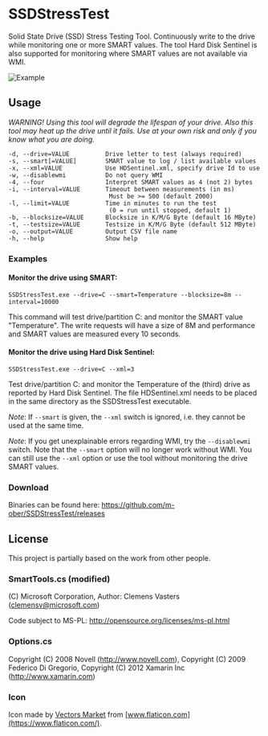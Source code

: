# SSDStressTest

Solid State Drive (SSD) Stress Testing Tool. Continuously write to the drive while monitoring one or more SMART values. The tool Hard Disk Sentinel is also supported for monitoring where SMART values are not available via WMI.

![Example](http://www.hardwareluxx.de/images/stories/galleries/reviews/samsung-sm951/temperature/en_sm951-no-cooling-500.png)

## Usage
_WARNING! Using this tool will degrade the lifespan of your drive. Also this tool may heat up the drive until it fails. Use at your own risk and only if you know what you are doing._

    -d, --drive=VALUE          Drive letter to test (always required)
    -s, --smart[=VALUE]        SMART value to log / list available values
    -x, --xml=VALUE            Use HDSentinel.xml, specify drive Id to use
    -w, --disablewmi           Do not query WMI    
    -4, --four                 Interpret SMART values as 4 (not 2) bytes
    -i, --interval=VALUE       Timeout between measurements (in ms)
                                Must be >= 500 (default 2000)
    -l, --limit=VALUE          Time in minutes to run the test
                                (0 = run until stopped, default 1)
    -b, --blocksize=VALUE      Blocksize in K/M/G Byte (default 16 MByte)
    -t, --testsize=VALUE       Testsize in K/M/G Byte (default 512 MByte)
    -o, --output=VALUE         Output CSV file name
    -h, --help                 Show help


### Examples
#### Monitor the drive using SMART:

    SSDStressTest.exe --drive=C --smart=Temperature --blocksize=8m --interval=10000

This command will test drive/partition C: and monitor the SMART value "Temperature". The write requests will have a size of 8M and performance and SMART values are measured every 10 seconds.

#### Monitor the drive using Hard Disk Sentinel:

    SSDStressTest.exe --drive=C --xml=3

Test drive/partition C: and monitor the Temperature of the (third) drive as reported by Hard Disk Sentinel. The file HDSentinel.xml needs to be placed in the same directory as the SSDStressTest executable.

*Note*: If `--smart` is given, the `--xml` switch is ignored, i.e. they cannot be used at the same time.

*Note*: If you get unexplainable errors regarding WMI, try the `--disablewmi` switch. Note that the `--smart` option will no longer work without WMI. You can still use the `--xml` option or use the tool without monitoring the drive SMART values.

### Download

Binaries can be found here: https://github.com/m-ober/SSDStressTest/releases

## License
This project is partially based on the work from other people.
### SmartTools.cs (modified)
(C) Microsoft Corporation, Author: Clemens Vasters (clemensv@microsoft.com)

Code subject to MS-PL: http://opensource.org/licenses/ms-pl.html

### Options.cs

Copyright (C) 2008 Novell (http://www.novell.com), Copyright (C) 2009 Federico Di Gregorio, Copyright (C) 2012 Xamarin Inc (http://www.xamarin.com)

### Icon
Icon made by [Vectors Market](https://www.flaticon.com/authors/vectors-market) from [www.flaticon.com](https://www.flaticon.com/). 
